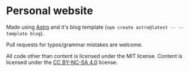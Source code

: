 # Personal website

Made using [Astro](https://astro.build/) and it's blog template (`npm create astro@latest -- --template blog`).

Pull requests for typos/grammar mistakes are welcome.

All code other than content is licensed under the MIT license. Content is licensed under the [CC BY-NC-SA 4.0](https://creativecommons.org/licenses/by-nc-sa/4.0/) license.